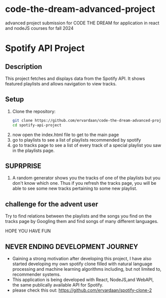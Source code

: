 # code-the-dream-advanced-project
advanced project submission for CODE THE DREAM for application in react and nodeJS courses for fall 2024

# Spotify API Project

## Description
This project fetches and displays data from the Spotify API. It shows featured playlists and allows navigation to view tracks.

## Setup

1. Clone the repository:
   ```sh
   git clone https://github.com/ervardaan/code-the-dream-advanced-project.git
   cd spotify-api-project
2. now open the index.html file to get to the main page
3. go to playlists to see a list of playlists recommended by spotify
4. go to tracks page to see a list of every track of a special playlist you saw in the playlists page.

## SUPRPRISE
1. A random generator shows you the tracks of one of the playlists but you don't know which one. Thus if you refresh the tracks page, you will be able to see some new tracks pertaining to some new playlist.

## challenge for the advent user
Try to find relations between the playlists and the songs you find on the tracks page by Googling them and find songs of many different languages.

HOPE YOU HAVE FUN

## NEVER ENDING DEVELOPMENT JOURNEY
- Gaining a strong motivation after developing this project, I have also started developing my own spotify clone filled with natural language processing and machine learning algorithms including, but not limited to, recommender systems.
- This application is being developed with React, NodeJS,and WebAPI, the same publically available API for Spotify.
- please check this out: https://github.com/ervardaan/spotify-clone-2
